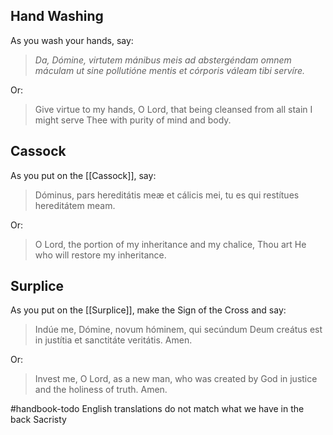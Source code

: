 ## Hand Washing
As you wash your hands, say:

>_Da, Dómine, virtutem mánibus meis ad abstergéndam omnem máculam ut sine pollutióne mentis et córporis váleam tibi servíre._

Or:

>Give virtue to my hands, O Lord, that being cleansed from all stain I might serve Thee with purity of mind and body.

## Cassock
As you put on the [[Cassock]], say:

>Dóminus, pars hereditátis meæ et cálicis mei, tu es qui restítues hereditátem meam.

Or:

>O Lord, the portion of my inheritance and my chalice, Thou art He who will restore my inheritance.

## Surplice
As you put on the [[Surplice]], make the Sign of the Cross and say:

>Indúe me, Dómine, novum hóminem, qui secúndum Deum creátus est in justítia et sanctitáte veritátis. Amen.

Or:

>Invest me, O Lord, as a new man, who was created by God in justice and the holiness of truth. Amen.

#handbook-todo English translations do not match what we have in the back Sacristy